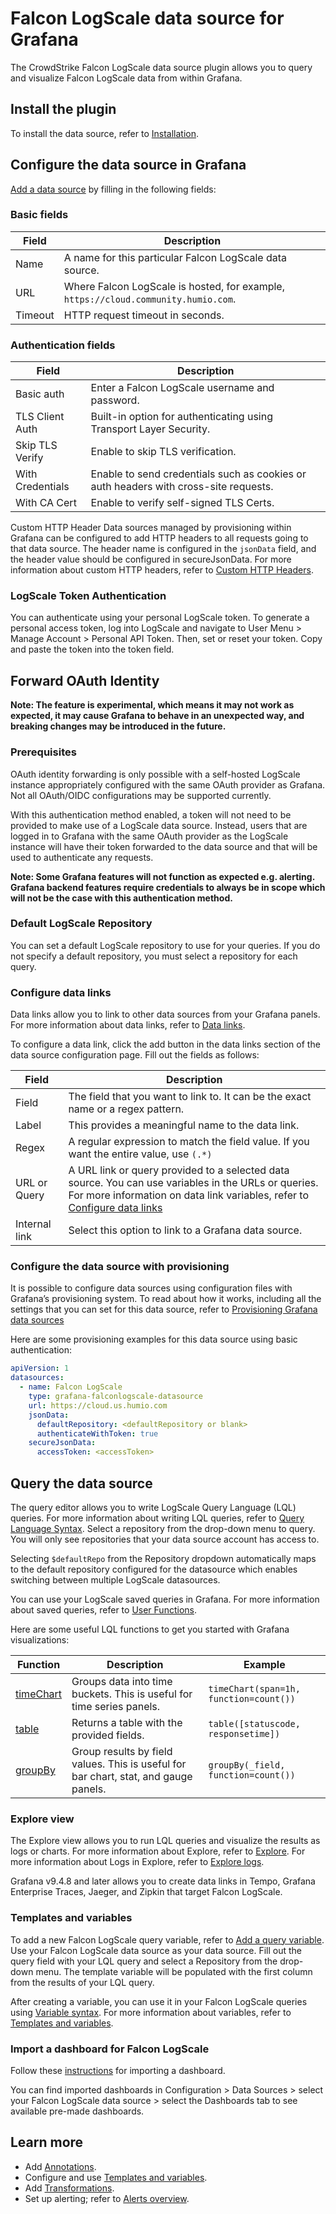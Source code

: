 # Falcon LogScale data source for Grafana

The CrowdStrike Falcon LogScale data source plugin allows you to query and visualize Falcon LogScale data from within Grafana.

## Install the plugin

To install the data source, refer to [Installation](https://grafana.com/grafana/plugins/grafana-falconlogscale-datasource/?tab=installation).

## Configure the data source in Grafana

[Add a data source](https://grafana.com/docs/grafana/latest/datasources/add-a-data-source/) by filling in the following fields:

### Basic fields

| Field   | Description                                                                        |
| ------- | ---------------------------------------------------------------------------------- |
| Name    | A name for this particular Falcon LogScale data source.                            |
| URL     | Where Falcon LogScale is hosted, for example, `https://cloud.community.humio.com`. |
| Timeout | HTTP request timeout in seconds.                                                   |

### Authentication fields

| Field            | Description                                                                          |
| ---------------- | ------------------------------------------------------------------------------------ |
| Basic auth       | Enter a Falcon LogScale username and password.                                       |
| TLS Client Auth  | Built-in option for authenticating using Transport Layer Security.                   |
| Skip TLS Verify  | Enable to skip TLS verification.                                                     |
| With Credentials | Enable to send credentials such as cookies or auth headers with cross-site requests. |
| With CA Cert     | Enable to verify self-signed TLS Certs.                                              |

Custom HTTP Header Data sources managed by provisioning within Grafana can be configured to add HTTP headers to all requests going to that data source. The header name is configured in the `jsonData` field, and the header value should be configured in secureJsonData. For more information about custom HTTP headers, refer to [Custom HTTP Headers](https://grafana.com/docs/grafana/latest/administration/provisioning/#custom-http-headers-for-data-sources).

### LogScale Token Authentication

You can authenticate using your personal LogScale token. To generate a personal access token, log into LogScale and navigate to User Menu > Manage Account > Personal API Token. Then, set or reset your token. Copy and paste the token into the token field.

## Forward OAuth Identity

**Note: The feature is experimental, which means it may not work as expected, it may cause Grafana to behave in an unexpected way, and breaking changes may be introduced in the future.**

### Prerequisites

OAuth identity forwarding is only possible with a self-hosted LogScale instance appropriately configured with the same OAuth provider as Grafana. Not all OAuth/OIDC configurations may be supported currently.

With this authentication method enabled, a token will not need to be provided to make use of a LogScale data source. Instead, users that are logged in to Grafana with the same OAuth provider as the LogScale instance will have their token forwarded to the data source and that will be used to authenticate any requests.

**Note: Some Grafana features will not function as expected e.g. alerting. Grafana backend features require credentials to always be in scope which will not be the case with this authentication method.**

### Default LogScale Repository

You can set a default LogScale repository to use for your queries. If you do not specify a default repository, you must select a repository for each query.

### Configure data links

Data links allow you to link to other data sources from your Grafana panels. For more information about data links, refer to [Data links](https://grafana.com/docs/grafana/latest/explore/logs-integration/).

To configure a data link, click the add button in the data links section of the data source configuration page. Fill out the fields as follows:

| Field         | Description                                                                                                                                                                                             |
| ------------- | ------------------------------------------------------------------------------------------------------------------------------------------------------------------------------------------------------- |
| Field         | The field that you want to link to. It can be the exact name or a regex pattern.                                                                                                                        |
| Label         | This provides a meaningful name to the data link.                                                                                                                                                       |
| Regex         | A regular expression to match the field value. If you want the entire value, use `(.*)`                                                                                                                 |
| URL or Query  | A URL link or query provided to a selected data source. You can use variables in the URLs or queries. For more information on data link variables, refer to [Configure data links][configure data link] |
| Internal link | Select this option to link to a Grafana data source.                                                                                                                                                    |

[configure data link]: https://grafana.com/docs/grafana/latest/panels-visualizations/configure-data-links/

### Configure the data source with provisioning

It is possible to configure data sources using configuration files with Grafana’s provisioning system. To read about how it works, including all the settings that you can set for this data source, refer to [Provisioning Grafana data sources](https://grafana.com/docs/grafana/latest/administration/provisioning/#data-sources)

Here are some provisioning examples for this data source using basic authentication:

```yaml
apiVersion: 1
datasources:
  - name: Falcon LogScale
    type: grafana-falconlogscale-datasource
    url: https://cloud.us.humio.com
    jsonData:
      defaultRepository: <defaultRepository or blank>
      authenticateWithToken: true
    secureJsonData:
      accessToken: <accessToken>
```

## Query the data source

The query editor allows you to write LogScale Query Language (LQL) queries. For more information about writing LQL queries, refer to [Query Language Syntax](https://library.humio.com/falcon-logscale/syntax.html). Select a repository from the drop-down menu to query. You will only see repositories that your data source account has access to.

Selecting `$defaultRepo` from the Repository dropdown automatically maps to the default repository configured for the datasource which enables switching between multiple LogScale datasources.

You can use your LogScale saved queries in Grafana. For more information about saved queries, refer to [User Functions](https://library.humio.com/falcon-logscale/syntax-function.html#syntax-function-user).

Here are some useful LQL functions to get you started with Grafana visualizations:

| Function                                                                        | Description                                                                          | Example                                |
| ------------------------------------------------------------------------------- | ------------------------------------------------------------------------------------ | -------------------------------------- |
| [timeChart](https://library.humio.com/falcon-logscale/functions-timechart.html) | Groups data into time buckets. This is useful for time series panels.                | `timeChart(span=1h, function=count())` |
| [table](https://library.humio.com/falcon-logscale/functions-table.html)         | Returns a table with the provided fields.                                            | `table([statuscode, responsetime])`    |
| [groupBy](https://library.humio.com/falcon-logscale/functions-groupby.html)     | Group results by field values. This is useful for bar chart, stat, and gauge panels. | `groupBy(_field, function=count())`    |

### Explore view

The Explore view allows you to run LQL queries and visualize the results as logs or charts. For more information about Explore, refer to [Explore](https://grafana.com/docs/grafana/latest/features/explore/). For more information about Logs in Explore, refer to [Explore logs](https://grafana.com/docs/grafana/latest/explore/logs-integration/).

Grafana v9.4.8 and later allows you to create data links in Tempo, Grafana Enterprise Traces, Jaeger, and Zipkin that target Falcon LogScale.

### Templates and variables

To add a new Falcon LogScale query variable, refer to [Add a query variable](https://grafana.com/docs/grafana/latest/variables/variable-types/add-query-variable/). Use your Falcon LogScale data source as your data source. Fill out the query field with your LQL query and select a Repository from the drop-down menu. The template variable will be populated with the first column from the results of your LQL query.

After creating a variable, you can use it in your Falcon LogScale queries using [Variable syntax](https://grafana.com/docs/grafana/latest/variables/syntax/). For more information about variables, refer to [Templates and variables](https://grafana.com/docs/grafana/latest/variables/).

### Import a dashboard for Falcon LogScale

Follow these [instructions](https://grafana.com/docs/grafana/latest/dashboards/export-import/#importing-a-dashboard) for importing a dashboard.

You can find imported dashboards in Configuration > Data Sources > select your Falcon LogScale data source > select the Dashboards tab to see available pre-made dashboards.

## Learn more

- Add [Annotations](https://grafana.com/docs/grafana/latest/dashboards/annotations/).
- Configure and use [Templates and variables](https://grafana.com/docs/grafana/latest/variables/).
- Add [Transformations](https://grafana.com/docs/grafana/latest/panels/transformations/).
- Set up alerting; refer to [Alerts overview](https://grafana.com/docs/grafana/latest/alerting/).
